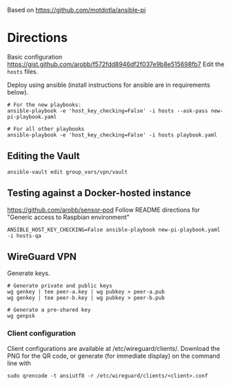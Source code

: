 Based on https://github.com/motdotla/ansible-pi

# Directions
Basic configuration https://gist.github.com/arobb/f572fdd8946df2f037e9b8e515698fb7
Edit the `hosts` files.

Deploy using ansible (install instructions for ansible are in requirements below).
```
# For the new playbooks:
ansible-playbook -e 'host_key_checking=False' -i hosts --ask-pass new-pi-playbook.yaml

# For all other playbooks
ansible-playbook -e 'host_key_checking=False' -i hosts playbook.yaml
```

## Editing the Vault
```
ansible-vault edit group_vars/vpn/vault
```

## Testing against a Docker-hosted instance
https://github.com/arobb/sensor-pod
Follow README directions for "Generic access to Raspbian environment"

```
ANSIBLE_HOST_KEY_CHECKING=False ansible-playbook new-pi-playbook.yaml -i hosts-qa
```

## WireGuard VPN
Generate keys.

```
# Generate private and public keys
wg genkey | tee peer-a.key | wg pubkey > peer-a.pub
wg genkey | tee peer-b.key | wg pubkey > peer-b.pub

# Generate a pre-shared key
wg genpsk
```

### Client configuration
Client configurations are available at /etc/wireguard/clients/. Download the PNG for the QR code, or generate (for immediate display) on the command line with
```
sudo qrencode -t ansiutf8 -r /etc/wireguard/clients/<client>.conf
```
